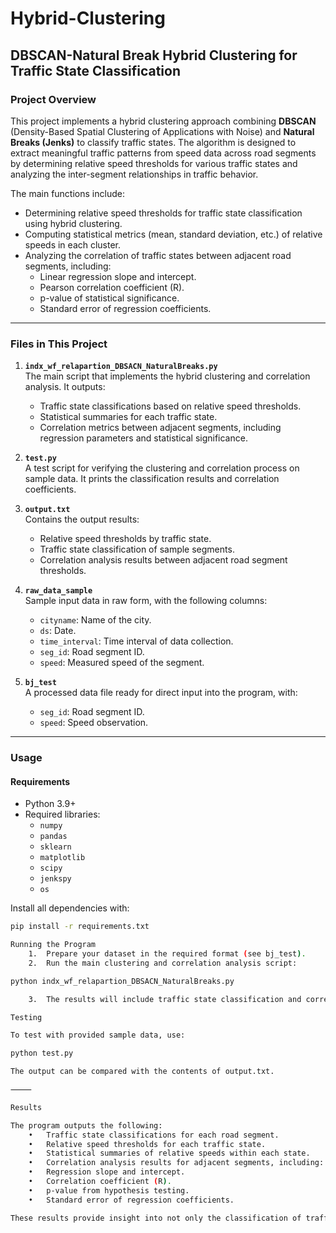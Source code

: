 # Hybrid-Clustering

## DBSCAN-Natural Break Hybrid Clustering for Traffic State Classification

### Project Overview

This project implements a hybrid clustering approach combining **DBSCAN** (Density-Based Spatial Clustering of Applications with Noise) and **Natural Breaks (Jenks)** to classify traffic states. The algorithm is designed to extract meaningful traffic patterns from speed data across road segments by determining relative speed thresholds for various traffic states and analyzing the inter-segment relationships in traffic behavior.

The main functions include:
- Determining relative speed thresholds for traffic state classification using hybrid clustering.
- Computing statistical metrics (mean, standard deviation, etc.) of relative speeds in each cluster.
- Analyzing the correlation of traffic states between adjacent road segments, including:
  - Linear regression slope and intercept.
  - Pearson correlation coefficient (R).
  - p-value of statistical significance.
  - Standard error of regression coefficients.

---

### Files in This Project

1. **`indx_wf_relapartion_DBSACN_NaturalBreaks.py`**  
   The main script that implements the hybrid clustering and correlation analysis. It outputs:
   - Traffic state classifications based on relative speed thresholds.
   - Statistical summaries for each traffic state.
   - Correlation metrics between adjacent segments, including regression parameters and statistical significance.

2. **`test.py`**  
   A test script for verifying the clustering and correlation process on sample data. It prints the classification results and correlation coefficients.

3. **`output.txt`**  
   Contains the output results:
   - Relative speed thresholds by traffic state.
   - Traffic state classification of sample segments.
   - Correlation analysis results between adjacent road segment thresholds.

4. **`raw_data_sample`**  
   Sample input data in raw form, with the following columns:
   - `cityname`: Name of the city.
   - `ds`: Date.
   - `time_interval`: Time interval of data collection.
   - `seg_id`: Road segment ID.
   - `speed`: Measured speed of the segment.

5. **`bj_test`**  
   A processed data file ready for direct input into the program, with:
   - `seg_id`: Road segment ID.
   - `speed`: Speed observation.

---

### Usage

#### Requirements

- Python 3.9+
- Required libraries:
  - `numpy`
  - `pandas`
  - `sklearn`
  - `matplotlib`
  - `scipy`
  - `jenkspy`
  - `os`

Install all dependencies with:

```bash
pip install -r requirements.txt

Running the Program
	1.	Prepare your dataset in the required format (see bj_test).
	2.	Run the main clustering and correlation analysis script:

python indx_wf_relapartion_DBSACN_NaturalBreaks.py

	3.	The results will include traffic state classification and correlation analysis between adjacent segments.

Testing

To test with provided sample data, use:

python test.py

The output can be compared with the contents of output.txt.

⸻

Results

The program outputs the following:
	•	Traffic state classifications for each road segment.
	•	Relative speed thresholds for each traffic state.
	•	Statistical summaries of relative speeds within each state.
	•	Correlation analysis results for adjacent segments, including:
	•	Regression slope and intercept.
	•	Correlation coefficient (R).
	•	p-value from hypothesis testing.
	•	Standard error of regression coefficients.

These results provide insight into not only the classification of traffic conditions but also the spatial relationships and dependencies between neighboring road segments.
